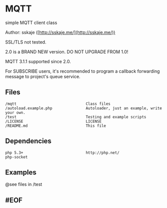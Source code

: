 # MQTT

simple MQTT client class


Author: sskaje ([http://sskaje.me/](http://sskaje.me/))

SSL/TLS not tested. 

2.0 is a BRAND NEW version. DO NOT UPGRADE FROM 1.0!

MQTT 3.1.1 supported since 2.0.

For SUBSCRIBE users, it's recommended to program a callback forwarding message to project's queue service.

## Files
	/mqtt                               Class files
	/autoload.example.php               Autoloader, just an example, write your own.
	/test                               Testing and example scripts
	/LICENSE                            LICENSE
	/README.md                          This file

## Dependencies
    php 5.3+                            http://php.net/
    php-socket


## Examples

@see files in /test


## \#EOF


